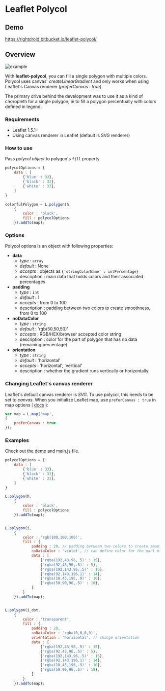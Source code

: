 
# Leaflet Polycol

## Demo
https://rightdroid.bitbucket.io/leaflet-polycol/

## Overview

![example](https://i.imgur.com/wkxGLgw.png)

With **leaflet-polycol**, you can fill a single polygon with multiple colors. Polycol uses canvas' *createLinearGradient* and only works when using Leaflet's Canvas renderer (*preferCanvas : true*).

The primary drive behind the development was to use it as a kind of choropleth for a single polygon, ie to fill a polygon percentually with colors defined in legend.

### Requirements

 - Leaflet 1.5.1+
 - Using canvas renderer in Leaflet (default is SVG renderer)

### How to use

Pass *polycol object* to polygon's `fill` property
```javascript
polycolOptions = {
    data : [
        {'blue' : 33},
        {'black' : 33},
        {'white' : 33},
    ]
}
```
```javascript
colorfulPolygon = L.polygon(h,
    {
        color : 'black',
        fill : polycolOptions
    }).addTo(map);
```
### Options
Polycol options is an object with following properties:

 - **data**
     - *type* : `array`
     - *default* : None
     - *accepts* : objects as `{'stringColorName' : intPercentage}`
     - description :  main data that holds colors and their associated percentages
 - **padding**
     - *type* : `int`
     - *default* : 1
     - *accepts* : from 0 to 100
     - description :  padding between two colors to create smoothness, from 0 to 100
 - **noDataColor**
     - *type* : `string`
     - *default* : 'rgb(50,50,50)'
     - *accepts* : RGB/HEX/browser accepted color string
     - description :  color for the part of polygon that has no data (remaining percentage)
 - **orientation**
     - *type* : `string`
     - *default* : 'horizontal'
     - *accepts* : 'horizontal', 'vertical'
     - description :  whether the gradient runs vertically or horizontally


### Changing Leaflet's canvas renderer

Leaflet's default canvas renderer is *SVG*. To use polycol, this needs to be set to *canvas*.
When you initialize Leaflet map, use `preferCanvas : true` in map options ( [docs](https://leafletjs.com/reference-1.0.0.html#map-prefercanvas) ):

```javascript
var map = L.map('map',
{
    preferCanvas : true
});
```

### Examples

Check out the [demo ](https://rightdroid.bitbucket.io/leaflet-polycol/)and [main.js](https://rightdroid.bitbucket.io/leaflet-polycol/js/main.js) file.

```javascript
polycolOptions = {
    data : [
        {'blue' : 33},
        {'black' : 33},
        {'white' : 33},
    ]
}

L.polygon(h,
    {
        color : 'black',
        fill : polycolOptions
    }).addTo(map);


L.polygon(i,
    {
        color : 'rgb(100,100,100)',
        fill : {
            padding : 20, // padding between two colors to create smoothness, from 0 to 100
            noDataColor : 'violet', // can define color for the part of polygon that has no data (remaining percentage)
            data : [
                {'rgba(192,43,96,.5)' : 15},
                {'rgba(92,43,96,.5)' : 5},
                {'rgba(192,143,96,.5)' : 16},
                {'rgba(92,143,196,1)' : 14},
                {'rgba(10,43,196,.9)' : 10},
                {'rgba(50,90,96,.5)' : 18},
            ]
        }
    }).addTo(map);


L.polygon(i_dot,
    {
        color : 'transparent',
        fill : {
            padding : 20,
            noDataColor : 'rgba(0,0,0,0)',
            orientation : 'horizontal', // change orientation
            data : [
                {'rgba(192,43,96,.5)' : 15},
                {'rgba(92,43,96,.5)' : 5},
                {'rgba(192,143,96,.5)' : 16},
                {'rgba(92,143,196,1)' : 14},
                {'rgba(10,43,196,.9)' : 10},
                {'rgba(50,90,96,.5)' : 18},
            ]
        }
    }).addTo(map);
```
